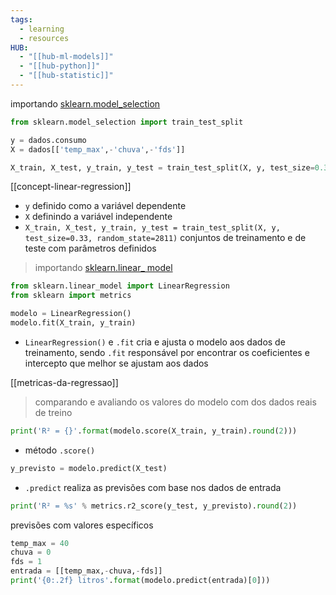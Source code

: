 ```yaml
---
tags:
  - learning
  - resources
HUB:
  - "[[hub-ml-models]]"
  - "[[hub-python]]"
  - "[[hub-statistic]]"
---
```


importando [sklearn.model_selection](https://scikit-learn.org/stable/modules/generated/sklearn.model_selection.train_test_split.html)

```python
from sklearn.model_selection import train_test_split

y = dados.consumo
X = dados[['temp_max',-'chuva',-'fds']]

X_train, X_test, y_train, y_test = train_test_split(X, y, test_size=0.33, random_state=2811)
```
[[concept-linear-regression]]
- `y` definido como a variável dependente 
- `X` definindo a variável independente
- `X_train, X_test, y_train, y_test = train_test_split(X, y, test_size=0.33, random_state=2811)` conjuntos de treinamento e de teste com parâmetros definidos 

> importando [sklearn.linear_ model](https://scikit-learn.org/stable/modules/generated/sklearn.linear_model.LinearRegression.html)
```python
from sklearn.linear_model import LinearRegression
from sklearn import metrics

modelo = LinearRegression()
modelo.fit(X_train, y_train)
```
- `LinearRegression()` e `.fit`  cria e ajusta o modelo aos dados de treinamento, sendo `.fit` responsável por encontrar os coeficientes e intercepto que melhor se ajustam aos dados

[[metricas-da-regressao]]

> comparando e avaliando os valores do modelo com dos dados reais  de treino 
```python
print('R² = {}'.format(modelo.score(X_train, y_train).round(2)))
```
- método `.score()`

```python
y_previsto = modelo.predict(X_test)
```
- `.predict` realiza as previsões com base nos dados de entrada

```python
print('R² = %s' % metrics.r2_score(y_test, y_previsto).round(2)) 
```

previsões com valores específicos 
```python
temp_max = 40
chuva = 0
fds = 1
entrada = [[temp_max,-chuva,-fds]]
print('{0:.2f} litros'.format(modelo.predict(entrada)[0]))
```

